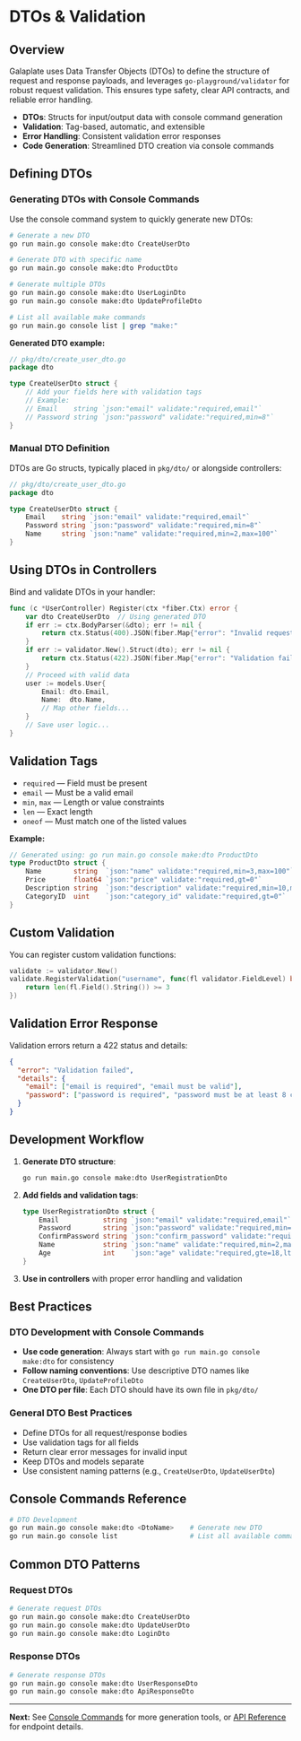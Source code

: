 # DTOs & Validation

## Overview

Galaplate uses Data Transfer Objects (DTOs) to define the structure of request and response payloads, and leverages `go-playground/validator` for robust request validation. This ensures type safety, clear API contracts, and reliable error handling.

- **DTOs**: Structs for input/output data with console command generation
- **Validation**: Tag-based, automatic, and extensible
- **Error Handling**: Consistent validation error responses
- **Code Generation**: Streamlined DTO creation via console commands

## Defining DTOs

### Generating DTOs with Console Commands

Use the console command system to quickly generate new DTOs:

```bash
# Generate a new DTO
go run main.go console make:dto CreateUserDto

# Generate DTO with specific name
go run main.go console make:dto ProductDto

# Generate multiple DTOs
go run main.go console make:dto UserLoginDto
go run main.go console make:dto UpdateProfileDto

# List all available make commands
go run main.go console list | grep "make:"
```

**Generated DTO example:**
```go
// pkg/dto/create_user_dto.go
package dto

type CreateUserDto struct {
    // Add your fields here with validation tags
    // Example:
    // Email    string `json:"email" validate:"required,email"`
    // Password string `json:"password" validate:"required,min=8"`
}
```

### Manual DTO Definition

DTOs are Go structs, typically placed in `pkg/dto/` or alongside controllers:

```go
// pkg/dto/create_user_dto.go
package dto

type CreateUserDto struct {
    Email    string `json:"email" validate:"required,email"`
    Password string `json:"password" validate:"required,min=8"`
    Name     string `json:"name" validate:"required,min=2,max=100"`
}
```

## Using DTOs in Controllers

Bind and validate DTOs in your handler:

```go
func (c *UserController) Register(ctx *fiber.Ctx) error {
    var dto CreateUserDto  // Using generated DTO
    if err := ctx.BodyParser(&dto); err != nil {
        return ctx.Status(400).JSON(fiber.Map{"error": "Invalid request body"})
    }
    if err := validator.New().Struct(dto); err != nil {
        return ctx.Status(422).JSON(fiber.Map{"error": "Validation failed", "details": err.Error()})
    }
    // Proceed with valid data
    user := models.User{
        Email: dto.Email,
        Name:  dto.Name,
        // Map other fields...
    }
    // Save user logic...
}
```

## Validation Tags

- `required` — Field must be present
- `email` — Must be a valid email
- `min`, `max` — Length or value constraints
- `len` — Exact length
- `oneof` — Must match one of the listed values

**Example:**
```go
// Generated using: go run main.go console make:dto ProductDto
type ProductDto struct {
    Name        string  `json:"name" validate:"required,min=3,max=100"`
    Price       float64 `json:"price" validate:"required,gt=0"`
    Description string  `json:"description" validate:"required,min=10,max=500"`
    CategoryID  uint    `json:"category_id" validate:"required,gt=0"`
}
```

## Custom Validation

You can register custom validation functions:

```go
validate := validator.New()
validate.RegisterValidation("username", func(fl validator.FieldLevel) bool {
    return len(fl.Field().String()) >= 3
})
```

## Validation Error Response

Validation errors return a 422 status and details:

```json
{
  "error": "Validation failed",
  "details": {
    "email": ["email is required", "email must be valid"],
    "password": ["password is required", "password must be at least 8 characters"]
  }
}
```

## Development Workflow

1. **Generate DTO structure**:
   ```bash
   go run main.go console make:dto UserRegistrationDto
   ```

2. **Add fields and validation tags**:
   ```go
   type UserRegistrationDto struct {
       Email           string `json:"email" validate:"required,email"`
       Password        string `json:"password" validate:"required,min=8,max=100"`
       ConfirmPassword string `json:"confirm_password" validate:"required,eqfield=Password"`
       Name            string `json:"name" validate:"required,min=2,max=50"`
       Age             int    `json:"age" validate:"required,gte=18,lte=120"`
   }
   ```

3. **Use in controllers** with proper error handling and validation

## Best Practices

### DTO Development with Console Commands

- **Use code generation**: Always start with `go run main.go console make:dto` for consistency
- **Follow naming conventions**: Use descriptive DTO names like `CreateUserDto`, `UpdateProfileDto`
- **One DTO per file**: Each DTO should have its own file in `pkg/dto/`

### General DTO Best Practices

- Define DTOs for all request/response bodies
- Use validation tags for all fields
- Return clear error messages for invalid input
- Keep DTOs and models separate
- Use consistent naming patterns (e.g., `CreateUserDto`, `UpdateUserDto`)

## Console Commands Reference

```bash
# DTO Development
go run main.go console make:dto <DtoName>    # Generate new DTO
go run main.go console list                  # List all available commands
```

## Common DTO Patterns

### Request DTOs
```bash
# Generate request DTOs
go run main.go console make:dto CreateUserDto
go run main.go console make:dto UpdateUserDto
go run main.go console make:dto LoginDto
```

### Response DTOs
```bash
# Generate response DTOs
go run main.go console make:dto UserResponseDto
go run main.go console make:dto ApiResponseDto
```

---

**Next:** See [Console Commands](/console-commands) for more generation tools, or [API Reference](/api-reference) for endpoint details.
